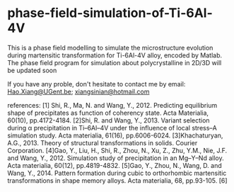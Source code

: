 # phase-field-simulation-of-Ti-6Al-4V
This is a phase field modelling to simulate the microstructure evolution during martensitic transformation for Ti-6Al-4V alloy, encoded by Matlab. 
The phase field program for simulation about polycrystalline in 2D/3D will be updated soon

If you have any proble, don't hesitate to contact me by email: Hao.Xiang@UGent.be; xiangsinian@hotmail.com

references:
[1] Shi, R., Ma, N. and Wang, Y., 2012. Predicting equilibrium shape of precipitates as function of coherency state. Acta Materialia, 60(10), pp.4172-4184.
[2]Shi, R. and Wang, Y., 2013. Variant selection during α precipitation in Ti–6Al–4V under the influence of local stress–A simulation study. Acta materialia, 61(16), pp.6006-6024.
[3]Khachaturyan, A.G., 2013. Theory of structural transformations in solids. Courier Corporation.
[4]Gao, Y., Liu, H., Shi, R., Zhou, N., Xu, Z., Zhu, Y.M., Nie, J.F. and Wang, Y., 2012. Simulation study of precipitation in an Mg–Y–Nd alloy. Acta materialia, 60(12), pp.4819-4832.
[5]Gao, Y., Zhou, N., Wang, D. and Wang, Y., 2014. Pattern formation during cubic to orthorhombic martensitic transformations in shape memory alloys. Acta materialia, 68, pp.93-105.
[6]

